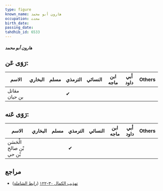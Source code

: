 ```yaml
---
type: figure
known_name: هارون أبو محمد
occupation: محدث
birth_date:
passing_date:
tahdhib_id: 6533
---
```

##### هارون أبو محمد

## رَوَى عَن:
| الاسم         | البخاري | مسلم | الترمذي | النسائي | ابن ماجه | أبي داود | Others |
| ------------- | ------- | ---- | ------- | ------- | -------- | -------- | ------ |
| مقاتل بن حيان |         |      | ✔       |         |          |          |        |
## رَوَى عَنه:
| الاسم                    | البخاري | مسلم | الترمذي | النسائي | ابن ماجه | أبي داود | Others |
| ------------------------ | ------- | ---- | ------- | ------- | -------- | -------- | ------ |
| الْحَسَن بْن صالح بْن حي |         |      | ✔       |         |          |          |        |
## مراجع
- [تهذيب الكمال ٣٠-١٢٢](obsidian://open?vault=Tahdhib-al-Kamal&file=Figures/٦٥٣٣-هارون%20أبو%20محمد) ([رابط الشاملة](https://shamela.ws/book/3722/16188))